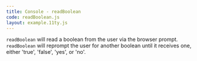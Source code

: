 ```yaml
---
title: Console - readBoolean
code: readBoolean.js
layout: example.11ty.js
---
```


`readBoolean` will read a boolean from the user via the browser prompt.
`readBoolean` will reprompt the user for another boolean until it receives one, either 'true', 'false', 'yes', or 'no'.
